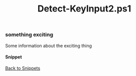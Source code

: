 ﻿---
layout: post
title: Detect-KeyInput2.ps1
---

### something exciting

Some information about the exciting thing

#### Snippet

<script src="https://gist-it.appspot.com/github.com/BanterBoy/scripts-blog/blob/master/PowerShell/snippets/Detect-KeyInput2.ps1"></script>

<a href="/menu/_pages/snippets.html">Back to Snippets</a>
